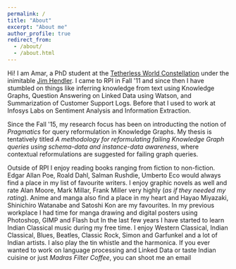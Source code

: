 ```yaml
---
permalink: /
title: "About"
excerpt: "About me"
author_profile: true
redirect_from: 
  - /about/
  - /about.html
---
```


Hi! I am Amar, a PhD student at the [Tetherless World Constellation](https://tw.rpi.edu/) under the inimitable [Jim Hendler](https://en.wikipedia.org/wiki/James_Hendler). I came to RPI in Fall '11 and since then I have stumbled on things like inferring knowledge from text using Knowledge Graphs, Question Answering on Linked Data using Watson, and Summarization of Customer Support Logs.  Before that I used to work at Infosys Labs on Sentiment Analysis and Information Extraction. 

Since the Fall '15, my research focus has been on introducting the notion of  _Pragmatics_ for query reformulation in Knowledge Graphs. My thesis is tentatively titled _A methodology for reformulating failing Knowledge Graph queries using schema-data and instance-data awareness_, where contextual reformulations are suggested for failing graph queries. 

Outside of RPI I enjoy reading books ranging from fiction to non-fiction. Edgar Allan Poe, Roald Dahl, Salman Rushdie, Umberto Eco would always find a place in my list of favourite writers. I enjoy graphic novels as well and rate Alan Moore, Mark Millar, Frank Miller very highly (*as if they needed my rating*). Anime and manga also find a place in my heart and Hayao Miyazaki, Shinichiro Watanabe and Satoshi Kon are my favourites. In my previous workplace I had time for manga drawing and digital posters using Photoshop, GIMP and Flash but In the last few years I have started to learn Indian Classical music during my free time. I enjoy Western Classical, Indian Classical, Blues, Beatles, Classic Rock, Simon and Garfunkel and a lot of Indian artists. I also play the tin whistle and the harmonica. If you ever wanted to work on language processing and Linked Data or taste Indian cuisine or just _Madras Filter Coffee_, you can shoot me an email




